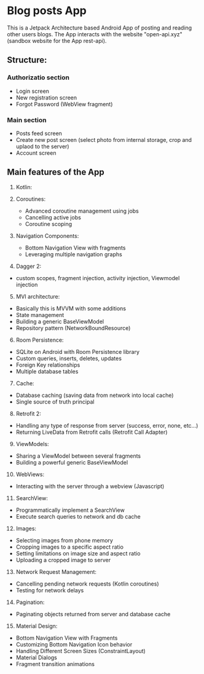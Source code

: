 # Blog posts App

This is a Jetpack Architecture based Android App of posting and reading other users blogs.
The App interacts with the website "open-api.xyz" (sandbox website for the App rest-api).

## Structure:

### Authorizatio section

* Login screen
* New registration screen
* Forgot Password (WebView fragment)
    
### Main section
    
* Posts feed screen
* Create new post screen (select photo from internal storage, crop and uplaod to the server)
* Account screen

## Main features of the App

1. Kotlin:

2. Coroutines:
    * Advanced coroutine management using jobs  
    * Cancelling active jobs
    * Coroutine scoping
    
3. Navigation Components:
    * Bottom Navigation View with fragments  
    * Leveraging multiple navigation graphs
    
4. Dagger 2:
* custom scopes, fragment injection, activity injection, Viewmodel injection
    
5. MVI architecture:
* Basically this is MVVM with some additions
* State management  
* Building a generic BaseViewModel 
* Repository pattern (NetworkBoundResource)

6. Room Persistence:
* SQLite on Android with Room Persistence library
* Custom queries, inserts, deletes, updates
* Foreign Key relationships
* Multiple database tables

7. Cache:
* Database caching (saving data from network into local cache)
* Single source of truth principal

8. Retrofit 2:
* Handling any type of response from server (success, error, none, etc...)
* Returning LiveData from Retrofit calls (Retrofit Call Adapter)

9. ViewModels:
* Sharing a ViewModel between several fragments
* Building a powerful generic BaseViewModel

10. WebViews:
* Interacting with the server through a webview (Javascript)

11. SearchView:
* Programmatically implement a SearchView
* Execute search queries to network and db cache

12. Images:
* Selecting images from phone memory
* Cropping images to a specific aspect ratio
* Setting limitations on image size and aspect ratio
* Uploading a cropped image to server

13. Network Request Management:
* Cancelling pending network requests (Kotlin coroutines)
* Testing for network delays

14. Pagination:
* Paginating objects returned from server and database cache

15. Material Design:
* Bottom Navigation View with Fragments
* Customizing Bottom Navigation Icon behavior
* Handling Different Screen Sizes (ConstraintLayout)
* Material Dialogs
* Fragment transition animations
